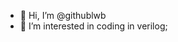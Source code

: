 - 👋 Hi, I’m @githublwb
- 👀 I’m interested in coding in verilog;

<!---
githublwb/githublwb is a ✨ special ✨ repository because its `README.md` (this file) appears on your GitHub profile.
You can click the Preview link to take a look at your changes.
--->
